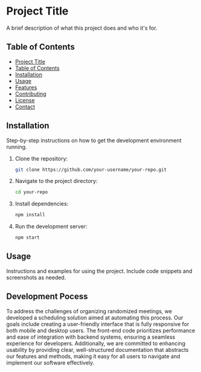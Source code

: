 # Project Title

A brief description of what this project does and who it's for.

## Table of Contents

- [Project Title](#project-title)
- [Table of Contents](#table-of-contents)
- [Installation](#installation)
- [Usage](#usage)
- [Features](#features)
- [Contributing](#contributing)
- [License](#license)
- [Contact](#contact)

## Installation

Step-by-step instructions on how to get the development environment running.

1. Clone the repository:
    ```sh
    git clone https://github.com/your-username/your-repo.git
    ```
2. Navigate to the project directory:
    ```sh
    cd your-repo
    ```
3. Install dependencies:
    ```sh
    npm install
    ```
4. Run the development server:
    ```sh
    npm start
    ```

## Usage

Instructions and examples for using the project. Include code snippets and screenshots as needed.

## Development Pocess
To address the challenges of organizing randomized meetings, we developed a scheduling solution aimed at automating this process. Our goals include creating a user-friendly interface that is fully responsive for both mobile and desktop users. The front-end code prioritizes performance and ease of integration with backend systems, ensuring a seamless experience for developers. Additionally, we are committed to enhancing usability by providing clear, well-structured documentation that abstracts our features and methods, making it easy for all users to navigate and implement our software effectively.
